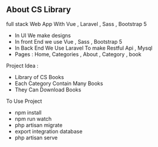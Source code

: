 ## About CS Library

full stack Web App With Vue , Laravel , Sass , Bootstrap 5

-   In UI We make designs
-   In front End we use Vue , Sass , Bootstrap 5
-   In Back End We Use Laravel To make Restful Api , Mysql
-   Pages : Home, Categories , About , Category , book

Project Idea :

-   Library of CS Books
-   Each Category Contain Many Books
-   They Can Download Books

To Use Project

-   npm install
-   npm run watch
-   php artisan migrate
-   export integration database
-   php artisan serve
